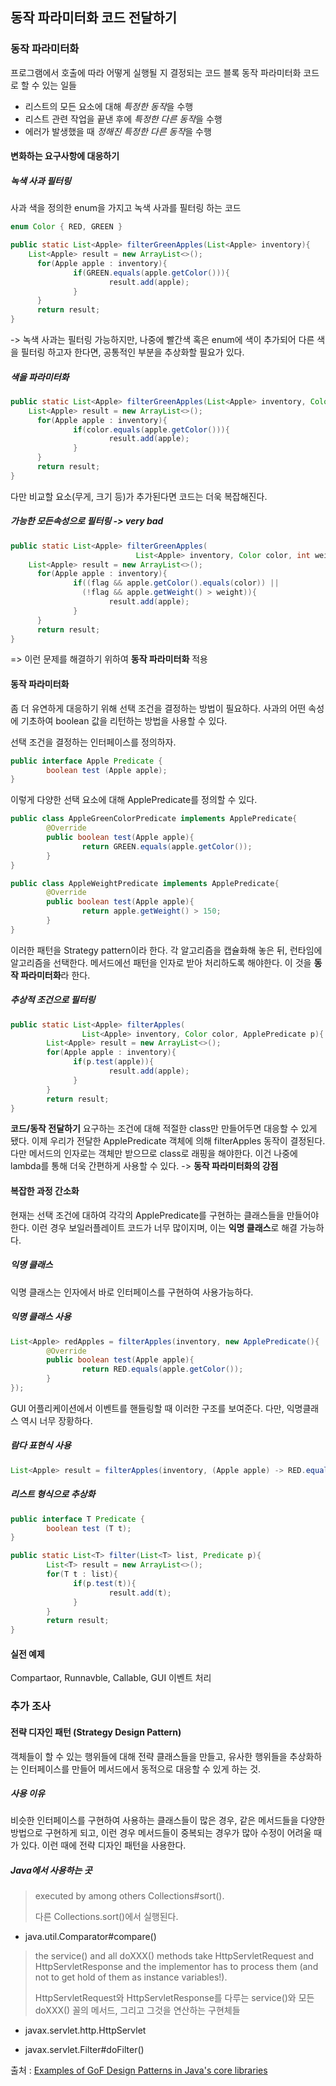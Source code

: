 ## 동작 파라미터화 코드 전달하기
### 동작 파라미터화
프로그램에서 호출에 따라 어떻게 실행될 지 결정되는 코드 블록 
동작 파라미터화 코드로 할 수 있는 일들
* 리스트의 모든 요소에 대해 *특정한 동작*을 수행
* 리스트 관련 작업을 끝낸 후에 *특정한 다른 동작*을 수행
* 에러가 발생했을 때 *정해진 특정한 다른 동작*을 수행
#### 변화하는 요구사항에 대응하기
##### 녹색 사과 필터링
사과 색을 정의한 enum을 가지고 녹색 사과를 필터링 하는 코드
```Java
enum Color { RED, GREEN }

public static List<Apple> filterGreenApples(List<Apple> inventory){
    List<Apple> result = new ArrayList<>();
	  for(Apple apple : inventory){
			  if(GREEN.equals(apple.getColor())){
					  result.add(apple);
			  }
	  }
	  return result;
}
```
-> 녹색 사과는 필터링 가능하지만, 나중에 빨간색 혹은 enum에 색이 추가되어 다른 색을 필터링 하고자 한다면, 공통적인 부분을 추상화할 필요가 있다.

##### 색을 파라미터화
```Java
public static List<Apple> filterGreenApples(List<Apple> inventory, Color color){
    List<Apple> result = new ArrayList<>();
	  for(Apple apple : inventory){
			  if(color.equals(apple.getColor())){
					  result.add(apple);
			  }
	  }
	  return result;
}
```
다만 비교할 요소(무게, 크기 등)가 추가된다면 코드는 더욱 복잡해진다.

##### 가능한 모든속성으로 필터링 -> very bad
```Java
public static List<Apple> filterGreenApples(
							List<Apple> inventory, Color color, int weight, boolean flag){
    List<Apple> result = new ArrayList<>();
	  for(Apple apple : inventory){
			  if((flag && apple.getColor().equals(color)) || 
				(!flag && apple.getWeight() > weight)){
					  result.add(apple);
			  }
	  }
	  return result;
}
```
=> 이런 문제를 해결하기 위하여 **동작 파라미터화** 적용

#### 동작 파라미터화
좀 더 유연하게 대응하기 위해 선택 조건을 결정하는 방법이 필요하다.
사과의 어떤 속성에 기초하여 boolean 값을 리턴하는 방법을 사용할 수 있다.

선택 조건을 결정하는 인터페이스를 정의하자.
```Java
public interface Apple Predicate {
		boolean test (Apple apple);
}
```

이렇게 다양한 선택 요소에 대해 ApplePredicate를 정의할 수 있다.
```Java
public class AppleGreenColorPredicate implements ApplePredicate{
		@Override
		public boolean test(Apple apple){
				return GREEN.equals(apple.getColor());
		}
}

public class AppleWeightPredicate implements ApplePredicate{
		@Override
		public boolean test(Apple apple){
				return apple.getWeight() > 150;
		}
}
```
이러한 패턴을 Strategy pattern이라 한다. 각 알고리즘을 캡슐화해 놓은 뒤, 런타임에 알고리즘을 선택한다.
메서드에선 패턴을 인자로 받아 처리하도록 해야한다. 이 것을 **동작 파라미터화**라 한다.

##### 추상적 조건으로 필터링
```Java
public static List<Apple> filterApples(
				List<Apple> inventory, Color color, ApplePredicate p){
		List<Apple> result = new ArrayList<>();
		for(Apple apple : inventory){
			  if(p.test(apple)){
					  result.add(apple);
			  }
		}
		return result;
}
```
**코드/동작 전달하기**
요구하는 조건에 대해 적절한 class만 만들어두면 대응할 수 있게 됐다.
이제 우리가 전달한 ApplePredicate 객체에 의해 filterApples 동작이 결정된다.
다만 메서드의 인자로는 객체만 받으므로 class로 래핑을 해야한다. 이건 나중에 lambda를 통해 더욱 간편하게 사용할 수 있다. -> **동작 파라미터화의 강점**

#### 복잡한 과정 간소화
현재는 선택 조건에 대하여 각각의 ApplePredicate를 구현하는 클래스들을 만들어야 한다.
이런 경우 보일러플레이트 코드가 너무 많이지며, 이는 **익명 클래스**로 해결 가능하다.

##### 익명 클래스
익명 클래스는 인자에서 바로 인터페이스를 구현하여 사용가능하다.

##### 익명 클래스 사용
```Java
List<Apple> redApples = filterApples(inventory, new ApplePredicate(){
		@Override
		public boolean test(Apple apple){
				return RED.equals(apple.getColor());
		}
});
```
GUI 어플리케이션에서 이벤트를 핸들링할 때 이러한 구조를 보여준다.
다만, 익명클래스 역시 너무 장황하다.

##### 람다 표현식 사용
```Java
List<Apple> result = filterApples(inventory, (Apple apple) -> RED.equals(apple.getColor()));
```

##### 리스트 형식으로 추상화
```Java
public interface T Predicate {
		boolean test (T t);
}

public static List<T> filter(List<T> list, Predicate p){
		List<T> result = new ArrayList<>();
		for(T t : list){
			  if(p.test(t)){
					  result.add(t);
			  }
		}
		return result;
}
```

#### 실전 예제
Compartaor, Runnavble, Callable, GUI 이벤트 처리

### 추가 조사
#### 전략 디자인 패턴 (Strategy Design Pattern)
객체들이 할 수 있는 행위들에 대해 전략 클래스들을 만들고, 유사한 행위들을 추상화하는 인터페이스를 만들어 메서드에서 동적으로 대응할 수 있게 하는 것.

##### 사용 이유
비슷한 인터페이스를 구현하여 사용하는 클래스들이 많은 경우, 같은 메서드들을 다양한 방법으로 구현하게 되고, 이런 경우 메서드들이 중복되는 경우가 많아 수정이 어려울 때가 있다. 이런 때에 전략 디자인 패턴을 사용한다.

##### Java에서 사용하는 곳
> executed by among others Collections#sort().
> 
> 다른 Collections.sort()에서 실행된다.
* java.util.Comparator#compare()

> the service() and all doXXX() methods take 
> HttpServletRequest and HttpServletResponse and 
> the implementor has to process them
> (and not to get hold of them as instance variables!).
> 
> HttpServletRequest와 HttpServletResponse를 다루는 service()와
> 모든 doXXX() 꼴의 메서드, 그리고 그것을 연산하는 구현체들

* javax.servlet.http.HttpServlet

* javax.servlet.Filter#doFilter()

출처 : [Examples of GoF Design Patterns in Java's core libraries](https://stackoverflow.com/questions/1673841/examples-of-gof-design-patterns-in-javas-core-libraries/2707195#2707195)
